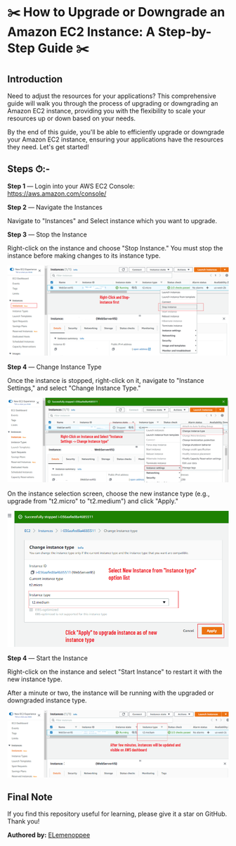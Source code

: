 # ✂️ How to Upgrade or Downgrade an Amazon EC2 Instance: A Step-by-Step Guide ✂️

## Introduction

Need to adjust the resources for your applications? This comprehensive guide will walk you through the process of upgrading or downgrading an Amazon EC2 instance, providing you with the flexibility to scale your resources up or down based on your needs.

By the end of this guide, you'll be able to efficiently upgrade or downgrade your Amazon EC2 instance, ensuring your applications have the resources they need. Let's get started!

## Steps ⏱:-

**Step 1** — Login into your AWS EC2 Console: https://aws.amazon.com/console/

**Step 2** — Navigate the Instances

Navigate to "Instances" and Select instance which you want to upgrade.

**Step 3** — Stop the Instance

Right-click on the instance and choose "Stop Instance." You must stop the instance before making changes to its instance type.

![alt text](images/image-13.png)

**Step 4** — Change Instance Type

Once the instance is stopped, right-click on it, navigate to "Instance Settings," and select "Change Instance Type."

![alt text](images/image-12.png)

On the instance selection screen, choose the new instance type (e.g., upgrade from "t2.micro" to "t2.medium") and click "Apply."

![alt text](images/image-14.png)

**Step 4** — Start the Instance

Right-click on the instance and select "Start Instance" to restart it with the new instance type.

After a minute or two, the instance will be running with the upgraded or downgraded instance type.

![alt text](images/image-15.png)

## Final Note

If you find this repository useful for learning, please give it a star on GitHub. Thank you!

**Authored by:** [ELemenoppee](https://github.com/ELemenoppee)